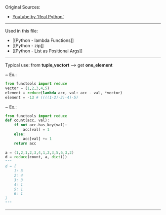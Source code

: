
Original Sources:
- [Youtube by 'Real Python']()
---

Used in this file:
- [[Python - lambda Functions]]
- [[Python - zip]]
- [[Python - List as Positional Args]]
---
Typical use: from **tuple_vectort** --> get **one_element**

~ Ex.:
```python
from functools import reduce
vector = (1,2,3,4,5)
element = reduce(lambda acc, val: acc - val, *vector)
element = -13 # ((((1-2)-3)-4)-5)
```

~ Ex.:
```python
from functools import reduce
def count(acc, val):
	if not acc.has_key(val):
		acc[val] = 1
	else:
		acc[val] += 1
	return acc
	
a = (1,2,1,2,3,4,1,2,3,5,6,3,2)
d = reduce(count, a, dict())
"""
d = {
	1: 3
	2: 4
	3: 3
	4: 1
	5: 1
	6: 1
}
"""
```
---
